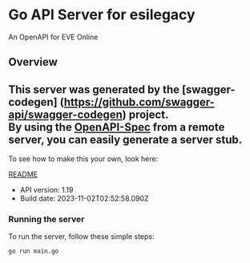 # Go API Server for esilegacy

An OpenAPI for EVE Online

## Overview
This server was generated by the [swagger-codegen]
(https://github.com/swagger-api/swagger-codegen) project.  
By using the [OpenAPI-Spec](https://github.com/OAI/OpenAPI-Specification) from a remote server, you can easily generate a server stub.  
-

To see how to make this your own, look here:

[README](https://github.com/swagger-api/swagger-codegen/blob/master/README.md)

- API version: 1.19
- Build date: 2023-11-02T02:52:58.090Z


### Running the server
To run the server, follow these simple steps:

```
go run main.go
```

